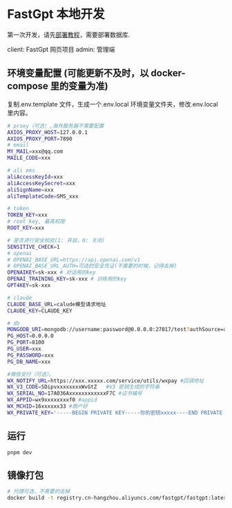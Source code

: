 # FastGpt 本地开发

第一次开发，请先[部署教程](../deploy/docker.md)，需要部署数据库.

client: FastGpt 网页项目
admin: 管理端

## 环境变量配置 (可能更新不及时，以 docker-compose 里的变量为准)

复制.env.template 文件，生成一个.env.local 环境变量文件夹，修改.env.local 里内容。

```bash
# proxy（可选）,海外服务器不需要配置
AXIOS_PROXY_HOST=127.0.0.1
AXIOS_PROXY_PORT=7890
# email
MY_MAIL=xxx@qq.com
MAILE_CODE=xxx

# ali ems
aliAccessKeyId=xxx
aliAccessKeySecret=xxx
aliSignName=xxx
aliTemplateCode=SMS_xxx

# token
TOKEN_KEY=xxx
# root key, 最高权限
ROOT_KEY=xxx

# 是否进行安全校验(1: 开启，0: 关闭)
SENSITIVE_CHECK=1
# openai
# OPENAI_BASE_URL=https://api.openai.com/v1
# OPENAI_BASE_URL_AUTH=可选的安全凭证(不需要的时候，记得去掉)
OPENAIKEY=sk-xxx # 对话用的key
OPENAI_TRAINING_KEY=sk-xxx # 训练用的key
GPT4KEY=sk-xxx

# claude
CLAUDE_BASE_URL=calude模型请求地址
CLAUDE_KEY=CLAUDE_KEY

# db
MONGODB_URI=mongodb://username:password@0.0.0.0:27017/test?authSource=admin
PG_HOST=0.0.0.0
PG_PORT=8100
PG_USER=xxx
PG_PASSWORD=xxx
PG_DB_NAME=xxx

#微信支付（可选）。
WX_NOTIFY_URL=https://xxx.xxxxx.com/service/utils/wxpay #回调地址
WX_V3_CODE=SDipvxxxxxxxxWvGtZ   #V3 密钥生成的字符串
WX_SERIAL_NO=17A036AxxxxxxxxxxxxF7C #证书编号
WX_APPID=wx9xxxxxxxxf0 #appid
WX_MCHID=16xxxxxx33 #商户好
WX_PRIVATE_KEY='-----BEGIN PRIVATE KEY-----你的密钥xxxxx----END PRIVATE KEY-----'
```

## 运行

```
pnpm dev
```

## 镜像打包

```bash
# 代理可选，不需要的去掉
docker build -t registry.cn-hangzhou.aliyuncs.com/fastgpt/fastgpt:latest . --network host  --build-arg HTTP_PROXY=http://127.0.0.1:7890 --build-arg HTTPS_PROXY=http://127.0.0.1:7890
```
